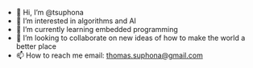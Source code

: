 - 👋 Hi, I’m @tsuphona
- 👀 I’m interested in algorithms and AI
- 🌱 I’m currently learning embedded programming
- 💞️ I’m looking to collaborate on new ideas of how to make the world a better place
- 📫 How to reach me email: thomas.suphona@gmail.com

<!---
tsuphona/tsuphona is a ✨ special ✨ repository because its `README.md` (this file) appears on your GitHub profile.
You can click the Preview link to take a look at your changes.
--->
